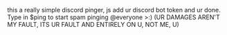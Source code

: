 this a really simple discord pinger, js add ur discord bot token and ur done. Type in $ping to start spam pinging @everyone >:)
(UR DAMAGES AREN'T MY FAULT, ITS UR FAULT AND ENTIRELY ON U, NOT ME, U)